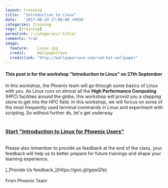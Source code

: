 ```yaml
---
layout:	training 
title: 	"Introduction to Linux"
date:   '2017-08-29 17:00:00 +0930'
categories: training
tags: [training]
permalink: /:categories/:title/
comments: true
image: 
  feature:    Linux.jpg
  credit:     WallpaperCave
  creditlink: "http://wallpapercave.com/red-hat-wallpaper"
---
```


#### This post is for the workshop "Introduction to Linux" on 27th September 

In this workshop, the Phoenix team will go through some basics of Linux with you. As Linux runs on almost all the **High Performance Computing** (HPC) facilities around the globe, this workshop will provid you a
stepping stone to get into the HPC field. In this workshop, we will forcus on some of the most frequently used terminal commands in Linux and experiment with scripting. So without further do, let's get underway
<br><br>
### [**Start "Introduction to Linux for Phoenix Users"**](https://robqiao.github.io/Intro-Bash/)
<br>
Please also remember to provide us feedback at the end of the class, your feedback will help us to better prepare for future trainings and shape your learning experience. 
<br><br>
[_Provide Us feedback_](https://goo.gl/gqwQ1e)
<br><br> 
From Phoenix Team
